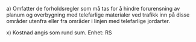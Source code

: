 a) Omfatter de forholdsregler som må tas for å hindre forurensning av planum og overbygning med telefarlige materialer ved trafikk inn på disse områder utenfra eller fra områder i linjen med telefarlige jordarter.

x) Kostnad angis som rund sum. Enhet: RS

